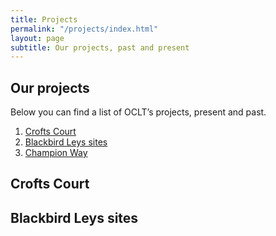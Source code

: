 ```yaml
---
title: Projects
permalink: "/projects/index.html"
layout: page
subtitle: Our projects, past and present
---
```


## Our projects

Below you can find a list of OCLT’s projects, present and past.
1. [Crofts Court](#crofts-court)
2. [Blackbird Leys sites](#blackbird-leys-sites)
3. [Champion Way](#champion-way)


## Crofts Court

## Blackbird Leys sites